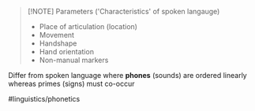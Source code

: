 
> [!NOTE] Parameters ('Characteristics' of spoken langauge)
> - Place of articulation (location)
> - Movement
> - Handshape
> - Hand orientation
> - Non-manual markers

Differ from spoken language where **phones** (sounds) are ordered linearly whereas primes (signs) must co-occur

#linguistics/phonetics 